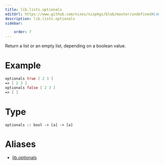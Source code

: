 ```yaml
---
title: lib.lists.optionals
editUrl: https://www.github.com/nixos/nixpkgs/blob/master/undefined#L464C5
description: lib.lists.optionals
sidebar:

    order: 7
---
```


Return a list or an empty list, depending on a boolean value.

# Example

```nix
optionals true [ 2 3 ]
=> [ 2 3 ]
optionals false [ 2 3 ]
=> [ ]
```

# Type

```
optionals :: bool -> [a] -> [a]
```


# Aliases

- [lib.optionals](/nix-doc-comments/reference/lib/lib-optionals)


